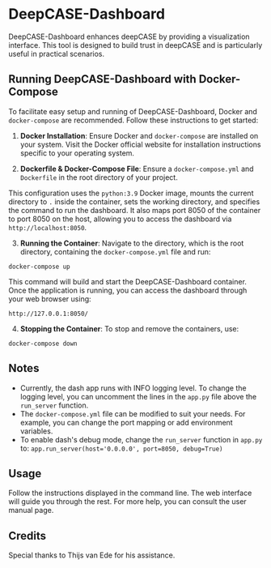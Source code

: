 
# DeepCASE-Dashboard

DeepCASE-Dashboard enhances deepCASE by providing a visualization interface. This tool is designed to build trust in deepCASE and is particularly useful in practical scenarios.

## Running DeepCASE-Dashboard with Docker-Compose

To facilitate easy setup and running of DeepCASE-Dashboard, Docker and `docker-compose` are recommended. Follow these instructions to get started:

1. **Docker Installation**: Ensure Docker and `docker-compose` are installed on your system. Visit the Docker official website for installation instructions specific to your operating system.

2. **Dockerfile & Docker-Compose File**: Ensure a `docker-compose.yml` and `Dockerfile` in the root directory of your project.

This configuration uses the `python:3.9` Docker image, mounts the current directory to `.` inside the container, sets the working directory, and specifies the command to run the dashboard. It also maps port 8050 of the container to port 8050 on the host, allowing you to access the dashboard via `http://localhost:8050`.

3. **Running the Container**: Navigate to the directory, which is the root directory, containing the `docker-compose.yml` file and run:

```
docker-compose up
```

This command will build and start the DeepCASE-Dashboard container. Once the application is running, you can access the dashboard through your web browser using:
```
http://127.0.0.1:8050/
```

4. **Stopping the Container**: To stop and remove the containers, use:

```
docker-compose down
```

## Notes
* Currently, the dash app runs with INFO logging level. To change the logging level, you can uncomment the lines in the `app.py` file above the `run_server` function.
* The `docker-compose.yml` file can be modified to suit your needs. For example, you can change the port mapping or add environment variables.
* To enable dash's debug mode, change the `run_server` function in `app.py` to: `app.run_server(host='0.0.0.0', port=8050, debug=True)`

## Usage

Follow the instructions displayed in the command line. The web interface will guide you through the rest. For more help, you can consult the user manual page. 

## Credits
Special thanks to Thijs van Ede for his assistance.

